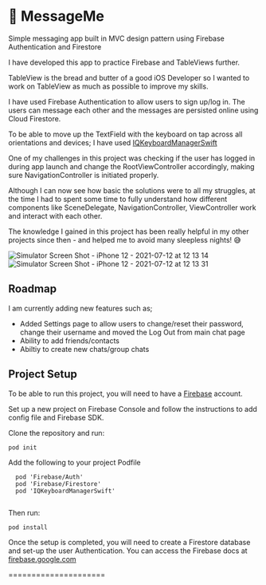 # 💬 MessageMe

Simple messaging app built in MVC design pattern using Firebase Authentication and Firestore

I have developed this app to practice Firebase and TableViews further. 

TableView is the bread and butter of a good iOS Developer so I wanted to work on TableView as much as possible to improve my skills. 

I have used Firebase Authentication to allow users to sign up/log in. The users can message each other and the messages are persisted online using Cloud Firestore.

To be able to move up the TextField with the keyboard on tap across all orientations and devices; I have used [IQKeyboardManagerSwift](https://github.com/hackiftekhar/IQKeyboardManager9)

One of my challenges in this project was checking if the user has logged in during app launch and change the RootViewController accordingly, making sure NavigationController is initiated properly.

Although I can now see how basic the solutions were to all my struggles, at the time I had to spent some time to fully understand how different components like SceneDelegate, NavigationController, ViewController work and interact with each other.

The knowledge I gained in this project has been really helpful in my other projects since then - and helped me to avoid many sleepless nights! 😅


![Simulator Screen Shot - iPhone 12 - 2021-07-12 at 12 13 14](https://user-images.githubusercontent.com/11230240/125294564-47e96680-e31c-11eb-8839-97896f7f60e5.png)                                                 ![Simulator Screen Shot - iPhone 12 - 2021-07-12 at 12 13 31](https://user-images.githubusercontent.com/11230240/125294637-56d01900-e31c-11eb-90cf-7fa44dcf21c0.png)
  
## Roadmap
  
  I am currently adding new features such as;
  
  - Added Settings page to allow users to change/reset their password, change their username and moved the Log Out from main chat page
  - Ability to add friends/contacts
  - Abiltiy to create new chats/group chats
  

## Project Setup

To be able to run this project, you will need to have a [Firebase](https://firebase.google.com) account.

Set up a new project on Firebase Console and follow the instructions to add config file and Firebase SDK.

Clone the repository and run:

``` pod init ```

Add the following to your project Podfile

``` 
  pod 'Firebase/Auth'
  pod 'Firebase/Firestore'
  pod 'IQKeyboardManagerSwift'
   
```

Then run:

``` pod install ```

Once the setup is completed, you will need to create a Firestore database and set-up the user Authentication. You can access the Firebase docs at [firebase.google.com](https://firebase.google.com/docs/build) 

=====================


